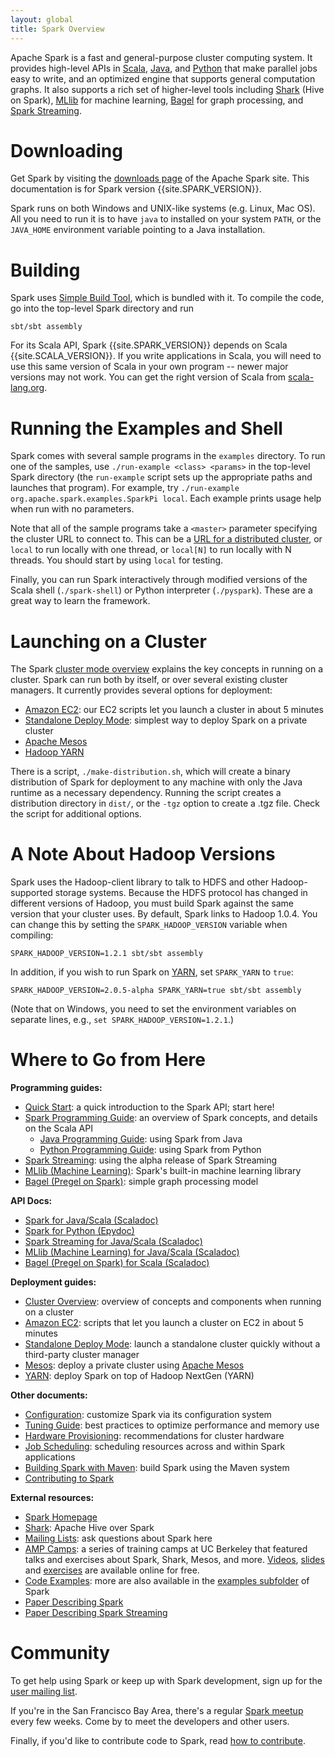 ```yaml
---
layout: global
title: Spark Overview
---
```


Apache Spark is a fast and general-purpose cluster computing system.
It provides high-level APIs in [Scala](scala-programming-guide.html), [Java](java-programming-guide.html), and [Python](python-programming-guide.html) that make parallel jobs easy to write, and an optimized engine that supports general computation graphs.
It also supports a rich set of higher-level tools including [Shark](http://shark.cs.berkeley.edu) (Hive on Spark), [MLlib](mllib-guide.html) for machine learning, [Bagel](bagel-programming-guide.html) for graph processing, and [Spark Streaming](streaming-programming-guide.html).

# Downloading

Get Spark by visiting the [downloads page](http://spark.incubator.apache.org/downloads.html) of the Apache Spark site. This documentation is for Spark version {{site.SPARK_VERSION}}.

Spark runs on both Windows and UNIX-like systems (e.g. Linux, Mac OS). All you need to run it is to have `java` to installed on your system `PATH`, or the `JAVA_HOME` environment variable pointing to a Java installation.

# Building

Spark uses [Simple Build Tool](http://www.scala-sbt.org), which is bundled with it. To compile the code, go into the top-level Spark directory and run

    sbt/sbt assembly

For its Scala API, Spark {{site.SPARK_VERSION}} depends on Scala {{site.SCALA_VERSION}}. If you write applications in Scala, you will need to use this same version of Scala in your own program -- newer major versions may not work. You can get the right version of Scala from [scala-lang.org](http://www.scala-lang.org/download/).

# Running the Examples and Shell

Spark comes with several sample programs in the `examples` directory.
To run one of the samples, use `./run-example <class> <params>` in the top-level Spark directory
(the `run-example` script sets up the appropriate paths and launches that program).
For example, try `./run-example org.apache.spark.examples.SparkPi local`.
Each example prints usage help when run with no parameters.

Note that all of the sample programs take a `<master>` parameter specifying the cluster URL
to connect to. This can be a [URL for a distributed cluster](scala-programming-guide.html#master-urls),
or `local` to run locally with one thread, or `local[N]` to run locally with N threads. You should start by using
`local` for testing.

Finally, you can run Spark interactively through modified versions of the Scala shell (`./spark-shell`) or
Python interpreter (`./pyspark`). These are a great way to learn the framework.

# Launching on a Cluster

The Spark [cluster mode overview](cluster-overview.html) explains the key concepts in running on a cluster.
Spark can run both by itself, or over several existing cluster managers. It currently provides several
options for deployment:

* [Amazon EC2](ec2-scripts.html): our EC2 scripts let you launch a cluster in about 5 minutes
* [Standalone Deploy Mode](spark-standalone.html): simplest way to deploy Spark on a private cluster
* [Apache Mesos](running-on-mesos.html)
* [Hadoop YARN](running-on-yarn.html)

There is a script, `./make-distribution.sh`, which will create a binary distribution of Spark for deployment
to any machine with only the Java runtime as a necessary dependency.
Running the script creates a distribution directory in `dist/`, or the `-tgz` option to create a .tgz file.
Check the script for additional options.

# A Note About Hadoop Versions

Spark uses the Hadoop-client library to talk to HDFS and other Hadoop-supported
storage systems. Because the HDFS protocol has changed in different versions of
Hadoop, you must build Spark against the same version that your cluster uses.
By default, Spark links to Hadoop 1.0.4. You can change this by setting the
`SPARK_HADOOP_VERSION` variable when compiling:

    SPARK_HADOOP_VERSION=1.2.1 sbt/sbt assembly

In addition, if you wish to run Spark on [YARN](running-on-yarn.md), set
`SPARK_YARN` to `true`:

    SPARK_HADOOP_VERSION=2.0.5-alpha SPARK_YARN=true sbt/sbt assembly

(Note that on Windows, you need to set the environment variables on separate lines, e.g., `set SPARK_HADOOP_VERSION=1.2.1`.)

# Where to Go from Here

**Programming guides:**

* [Quick Start](quick-start.html): a quick introduction to the Spark API; start here!
* [Spark Programming Guide](scala-programming-guide.html): an overview of Spark concepts, and details on the Scala API
  * [Java Programming Guide](java-programming-guide.html): using Spark from Java
  * [Python Programming Guide](python-programming-guide.html): using Spark from Python
* [Spark Streaming](streaming-programming-guide.html): using the alpha release of Spark Streaming
* [MLlib (Machine Learning)](mllib-guide.html): Spark's built-in machine learning library
* [Bagel (Pregel on Spark)](bagel-programming-guide.html): simple graph processing model

**API Docs:**

* [Spark for Java/Scala (Scaladoc)](api/core/index.html)
* [Spark for Python (Epydoc)](api/pyspark/index.html)
* [Spark Streaming for Java/Scala (Scaladoc)](api/streaming/index.html)
* [MLlib (Machine Learning) for Java/Scala (Scaladoc)](api/mllib/index.html)
* [Bagel (Pregel on Spark) for Scala (Scaladoc)](api/bagel/index.html)


**Deployment guides:**

* [Cluster Overview](cluster-overview.html): overview of concepts and components when running on a cluster
* [Amazon EC2](ec2-scripts.html): scripts that let you launch a cluster on EC2 in about 5 minutes
* [Standalone Deploy Mode](spark-standalone.html): launch a standalone cluster quickly without a third-party cluster manager
* [Mesos](running-on-mesos.html): deploy a private cluster using
    [Apache Mesos](http://incubator.apache.org/mesos)
* [YARN](running-on-yarn.html): deploy Spark on top of Hadoop NextGen (YARN)

**Other documents:**

* [Configuration](configuration.html): customize Spark via its configuration system
* [Tuning Guide](tuning.html): best practices to optimize performance and memory use
* [Hardware Provisioning](hardware-provisioning.html): recommendations for cluster hardware
* [Job Scheduling](job-scheduling.html): scheduling resources across and within Spark applications
* [Building Spark with Maven](building-with-maven.html): build Spark using the Maven system
* [Contributing to Spark](https://cwiki.apache.org/confluence/display/SPARK/Contributing+to+Spark)

**External resources:**

* [Spark Homepage](http://spark.incubator.apache.org)
* [Shark](http://shark.cs.berkeley.edu): Apache Hive over Spark
* [Mailing Lists](http://spark.incubator.apache.org/mailing-lists.html): ask questions about Spark here
* [AMP Camps](http://ampcamp.berkeley.edu/): a series of training camps at UC Berkeley that featured talks and
  exercises about Spark, Shark, Mesos, and more. [Videos](http://ampcamp.berkeley.edu/agenda-2012),
  [slides](http://ampcamp.berkeley.edu/agenda-2012) and [exercises](http://ampcamp.berkeley.edu/exercises-2012) are
  available online for free.
* [Code Examples](http://spark.incubator.apache.org/examples.html): more are also available in the [examples subfolder](https://github.com/apache/incubator-spark/tree/master/examples/src/main/scala/) of Spark
* [Paper Describing Spark](http://www.cs.berkeley.edu/~matei/papers/2012/nsdi_spark.pdf)
* [Paper Describing Spark Streaming](http://www.eecs.berkeley.edu/Pubs/TechRpts/2012/EECS-2012-259.pdf)

# Community

To get help using Spark or keep up with Spark development, sign up for the [user mailing list](http://spark.incubator.apache.org/mailing-lists.html).

If you're in the San Francisco Bay Area, there's a regular [Spark meetup](http://www.meetup.com/spark-users/) every few weeks. Come by to meet the developers and other users.

Finally, if you'd like to contribute code to Spark, read [how to contribute](contributing-to-spark.html).
